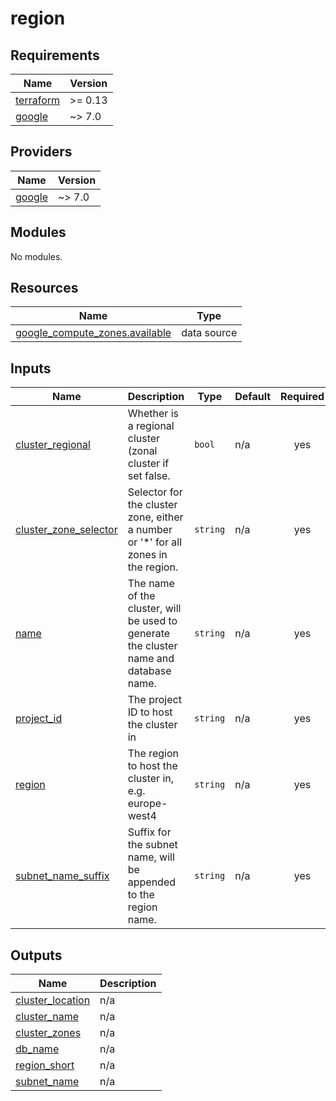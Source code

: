 # region

<!-- BEGIN_TF_DOCS -->
## Requirements

| Name | Version |
|------|---------|
| <a name="requirement_terraform"></a> [terraform](#requirement\_terraform) | >= 0.13 |
| <a name="requirement_google"></a> [google](#requirement\_google) | ~> 7.0 |

## Providers

| Name | Version |
|------|---------|
| <a name="provider_google"></a> [google](#provider\_google) | ~> 7.0 |

## Modules

No modules.

## Resources

| Name | Type |
|------|------|
| [google_compute_zones.available](https://registry.terraform.io/providers/hashicorp/google/latest/docs/data-sources/compute_zones) | data source |

## Inputs

| Name | Description | Type | Default | Required |
|------|-------------|------|---------|:--------:|
| <a name="input_cluster_regional"></a> [cluster\_regional](#input\_cluster\_regional) | Whether is a regional cluster (zonal cluster if set false. | `bool` | n/a | yes |
| <a name="input_cluster_zone_selector"></a> [cluster\_zone\_selector](#input\_cluster\_zone\_selector) | Selector for the cluster zone, either a number or '*' for all zones in the region. | `string` | n/a | yes |
| <a name="input_name"></a> [name](#input\_name) | The name of the cluster, will be used to generate the cluster name and database name. | `string` | n/a | yes |
| <a name="input_project_id"></a> [project\_id](#input\_project\_id) | The project ID to host the cluster in | `string` | n/a | yes |
| <a name="input_region"></a> [region](#input\_region) | The region to host the cluster in, e.g. europe-west4 | `string` | n/a | yes |
| <a name="input_subnet_name_suffix"></a> [subnet\_name\_suffix](#input\_subnet\_name\_suffix) | Suffix for the subnet name, will be appended to the region name. | `string` | n/a | yes |

## Outputs

| Name | Description |
|------|-------------|
| <a name="output_cluster_location"></a> [cluster\_location](#output\_cluster\_location) | n/a |
| <a name="output_cluster_name"></a> [cluster\_name](#output\_cluster\_name) | n/a |
| <a name="output_cluster_zones"></a> [cluster\_zones](#output\_cluster\_zones) | n/a |
| <a name="output_db_name"></a> [db\_name](#output\_db\_name) | n/a |
| <a name="output_region_short"></a> [region\_short](#output\_region\_short) | n/a |
| <a name="output_subnet_name"></a> [subnet\_name](#output\_subnet\_name) | n/a |
<!-- END_TF_DOCS -->
